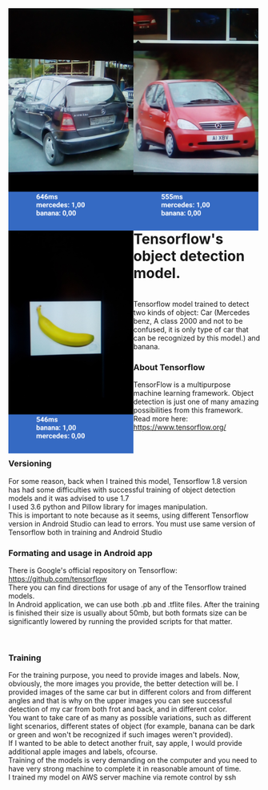 <div align="center">
<img style="float:left;" width="250" height="auto" src="https://github.com/azemZejnil/ObjectDetection-Android/blob/master/docs/imgs/Screenshot_20180725-101017.png">
<img style="float:left;" width="250" height="auto" src="https://github.com/azemZejnil/ObjectDetection-Android/blob/master/docs/imgs/Screenshot_20180725-101057.png">
<img style="float:left;" width="250" height="auto" src="https://github.com/azemZejnil/ObjectDetection-Android/blob/master/docs/imgs/Screenshot_20180725-101258.png">
</div>
<br>

# Tensorflow's object detection model.

<br>
Tensorflow model trained to detect two kinds of object: Car (Mercedes benz, A class 2000 and not to be confused, it is only type of car that can be recognized by this model.) and banana.

<br>

### About Tensorflow

TensorFlow is a multipurpose machine learning framework. Object detection is just one of many amazing possibilities from this framework.
<br>
Read more here:
<br>
https://www.tensorflow.org/

<br>

### Versioning

For some reason, back when I trained this model, Tensorflow 1.8 version has had some difficulties with 
successful training of object detection models and it was advised to use 1.7
<br>
I used 3.6 python and Pillow library for images manipulation.
<br>
This is important to note because as it seems, using different Tensorflow version in Android Studio can lead to errors.
You must use same version of Tensorflow both in training and Android Studio
### Formating and usage in Android app

There is Google's official repository on Tensorflow:
<br>
https://github.com/tensorflow
<br>
There you can find directions for usage of any of the Tensorflow trained models.
<br>
In Android application, we can use both .pb and .tflite files. 
After the training is finished their size is usually about 50mb, but both formats size can be 
significantly lowered by running the provided scripts for that matter. 

<br>

### Training

For the training purpose, you need to provide images and labels.
Now, obviously, the more images you provide, the better detection will be.
I provided images of the same car but in different colors and from different angles and that is why
on the upper images you can see successful detection of my car from both frot and back, and in different color.
<br>
You want to take care of as many as possible variations, such as different light scenarios, different 
states of object (for example, banana can be dark or green and won't be recognized if such images weren't provided).
<br>
If I wanted to be able to detect another fruit, say apple, I would provide additional apple images and labels, ofcourse.
<br>
Training of the models is very demanding on the computer and you need to have very strong machine to complete it
in reasonable amount of time.
<br>
I trained my model on AWS server machine via remote control by ssh


